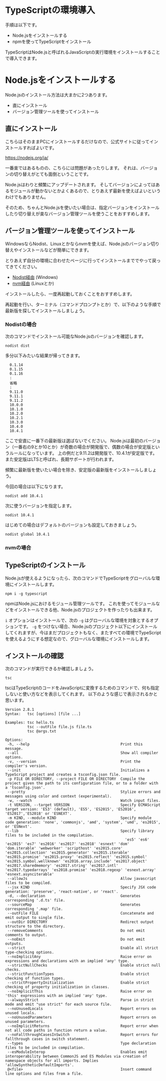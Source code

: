 # TypeScriptの環境導入

手順は以下です。

* Node.jsをインストールする
* npmを使ってTypeScriptをインストール

TypeScriptはNode.jsと呼ばれるJavaScriptの実行環境をインストールすることで導入できます。

# Node.jsをインストールする

Node.jsのインストール方法は大まかに2つあります。

* 直にインストール
* バージョン管理ツールを使ってインストール

## 直にインストール

こちらはそのままPCにインストールするだけなので、公式サイトに従ってインストールすればよいです。

https://nodejs.org/ja/

一番楽ではあるものの、こちらには問題があったりします。
それは、バージョンの切り替えがとても面倒ということです。

Node.jsはわりと頻繁にアップデートされます。
そしてバージョンによってはあるモジュールが動かないとかよくあるので、とりあえず最新を使えばよいというわけでもありません。

そのため、ちゃんとNode.jsを使いたい場合は、指定バージョンをインストールしたり切り替えが楽なバージョン管理ツールを使うことをおすすめします。

## バージョン管理ツールを使ってインストール

WindowsならNodist、Linuxとかならnvmを使えば、Node.jsのバージョン切り替えやインストールなどが簡単にできます。

とりあえず自分の環境に合わせたページに行ってインストールまででやって戻ってきてください。

* [Nodist経由](../../../Node.js/Nodist.md) (Windows)
* [nvm経由](../../../Node.js/nvm.md) (Linuxとか)

インストールしたら、一度再起動しておくことをおすすめします。

再起動を行い、ターミナル（コマンドプロンプトとか）で、以下のような手順で最新版を探してインストールしましょう。

### Nodistの場合

次のコマンドでインストール可能なNode.jsのバージョンを確認します。

```
nodist dist
```

多分以下みたいな結果が帰ってきます。

```
  0.1.14
  0.1.15
  0.1.16
  :
  省略
  :
  9.11.0
  9.11.1
  9.11.2
  10.0.0
  10.1.0
  10.2.0
  10.2.1
  10.3.0
  10.4.0
  10.4.1
```

ここで安直に一番下の最新版は選ばないでください。
Node.jsは最初のバージョン（一番右の9とか10とか）が奇数の場合が開発版で、偶数の場合が安定版というルールになっています。
上の例だと9.11.2は開発版で、10.4.1が安定版です。
また安定版はLTSと呼ばれ、長期サポートが行われます。

頻繁に最新版を使いたい場合を除き、安定版の最新版をインストールしましょう。

今回の場合は以下になります。

```
nodist add 10.4.1
```

次に使うバージョンを指定します。

```
nodist 10.4.1
```

はじめての場合はデフォルトのバージョンも設定しておきましょう。

```
nodist global 10.4.1
```

### nvmの場合


## TypeScriptのインストール

Node.jsが使えるようになったら、次のコマンドでTypeScriptをグローバルな環境にインストールします。

```
npm i -g typescript
```

npmはNode.jsにおけるモジュール管理ツールです。
これを使ってモジュールなどをインストールできる他、Node.jsのプロジェクトを作ったりも出来ます。

`i` オプションはインストールで、次の `-g` はグローバルな環境を対象とするオプションです。
`-g` をつけない場合、Node.jsのプロジェクト以下にインストールしてくれますが、今はまだプロジェクトもなく、またすべての環境でTypeScriptを使えるようにする想定なので、グローバルな環境にインストールします。

## インストールの確認

次のコマンドが実行できるか確認しましょう。

```
tsc
```

tscはTypeScriptのコードをJavaScriptに変換するためのコマンドで、何も指定しないと使い方などを表示してくれます。
以下のような感じで表示されるかと思います。

```
Version 2.8.1
Syntax:   tsc [options] [file ...]

Examples: tsc hello.ts
          tsc --outFile file.js file.ts
          tsc @args.txt

Options:
 -h, --help                                         Print this message.
 --all                                              Show all compiler options.
 -v, --version                                      Print the compiler's version.
 --init                                             Initializes a TypeScript project and creates a tsconfig.json file.
 -p FILE OR DIRECTORY, --project FILE OR DIRECTORY  Compile the project given the path to its configuration file, or to a folder with a 'tsconfig.json'.
 --pretty                                           Stylize errors and messages using color and context (experimental).
 -w, --watch                                        Watch input files.
 -t VERSION, --target VERSION                       Specify ECMAScript target version: 'ES3' (default), 'ES5', 'ES2015', 'ES2016', 'ES2017','ES2018' or 'ESNEXT'.
 -m KIND, --module KIND                             Specify module code generation: 'none', 'commonjs', 'amd', 'system', 'umd', 'es2015', or 'ESNext'.
 --lib                                              Specify library files to be included in the compilation.
                                                      'es5' 'es6' 'es2015' 'es7' 'es2016' 'es2017' 'es2018' 'esnext' 'dom' 'dom.iterable' 'webworker' 'scripthost' 'es2015.core' 'es2015.collection' 'es2015.generator' 'es2015.iterable' 'es2015.promise' 'es2015.proxy' 'es2015.reflect' 'es2015.symbol' 'es2015.symbol.wellknown' 'es2016.array.include' 'es2017.object' 'es2017.sharedmemory' 'es2017.string' 'es2017.intl' 'es2017.typedarrays' 'es2018.promise' 'es2018.regexp' 'esnext.array' 'esnext.asynciterable'
 --allowJs                                          Allow javascript files to be compiled.
 --jsx KIND                                         Specify JSX code generation: 'preserve', 'react-native', or 'react'.
 -d, --declaration                                  Generates corresponding '.d.ts' file.
 --sourceMap                                        Generates corresponding '.map' file.
 --outFile FILE                                     Concatenate and emit output to single file.
 --outDir DIRECTORY                                 Redirect output structure to the directory.
 --removeComments                                   Do not emit comments to output.
 --noEmit                                           Do not emit outputs.
 --strict                                           Enable all strict type-checking options.
 --noImplicitAny                                    Raise error on expressions and declarations with an implied 'any' type.
 --strictNullChecks                                 Enable strict null checks.
 --strictFunctionTypes                              Enable strict checking of function types.
 --strictPropertyInitialization                     Enable strict checking of property initialization in classes.
 --noImplicitThis                                   Raise error on 'this' expressions with an implied 'any' type.
 --alwaysStrict                                     Parse in strict mode and emit "use strict" for each source file.
 --noUnusedLocals                                   Report errors on unused locals.
 --noUnusedParameters                               Report errors on unused parameters.
 --noImplicitReturns                                Report error when not all code paths in function return a value.
 --noFallthroughCasesInSwitch                       Report errors for fallthrough cases in switch statement.
 --types                                            Type declaration files to be included in compilation.
 --esModuleInterop                                  Enables emit interoperability between CommonJS and ES Modules via creation of namespace objects for all imports. Implies 'allowSyntheticDefaultImports'.
 @<file>                                            Insert command line options and files from a file.
```

